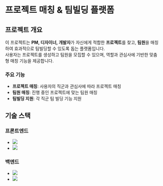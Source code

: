 # 프로젝트 매칭 & 팀빌딩 플랫폼

## 프로젝트 개요
이 프로젝트는 **PM, 디자이너, 개발자**가 자신에게 적합한 **프로젝트**를 찾고, **팀원**을 매칭하여 효과적으로 팀빌딩할 수 있도록 돕는 플랫폼입니다.  
사용자는 프로젝트를 생성하고 팀원을 모집할 수 있으며, 역할과 관심사에 기반한 맞춤형 매칭 기능을 제공합니다.

### 주요 기능
- **프로젝트 매칭**: 사용자의 직군과 관심사에 따라 프로젝트 매칭
- **팀원 매칭**: 진행 중인 프로젝트에 맞는 팀원 매칭
- **팀빌딩 지원**: 각 직군 팀 빌딩 기능 지원

## 기술 스택

### 프론트엔드
- <img src="https://img.shields.io/badge/Next.js-000000?style=for-the-badge&logo=Next.js&logoColor=white">
- <img src="https://img.shields.io/badge/Tailwindcss-06B6D4?style=for-the-badge&logo=Tailwindcss&logoColor=white">

### 백엔드
- <img src="https://img.shields.io/badge/Fastapi-009688?style=for-the-badge&logo=FastAPI&logoColor=white">
- <img src="https://img.shields.io/badge/Mongodb-47A248?style=for-the-badge&logo=Mongodb&logoColor=white">
